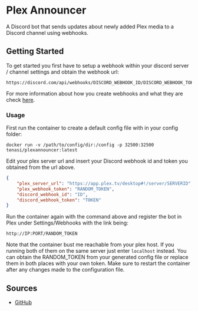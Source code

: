 # Plex Announcer

A Discord bot that sends updates about newly added Plex media to a Discord channel using webhooks.

## Getting Started

To get started you first have to setup a webhook within your discord server / channel settings and obtain the webhook url:
```
https://discord.com/api/webhooks/DISCORD_WEBHOOK_ID/DISCORD_WEBHOOK_TOKEN
```
For more information about how you create webhooks and what they are check [here](https://support.discord.com/hc/en-us/articles/228383668-Intro-to-Webhooks).

### Usage

First run the container to create a default config file with in your config folder:
```
docker run -v /path/to/config/dir:/config -p 32500:32500 tenasi/plexannouncer:latest
```

Edit your plex server url and insert your Discord webhook id and token you obtained from the url above.
```json
{
    "plex_server_url": "https://app.plex.tv/desktop#!/server/SERVERID",
    "plex_webhook_token": "RANDOM_TOKEN",
    "discord_webhook_id": "ID",
    "discord_webhook_token": "TOKEN"
}
```

Run the container again with the command above and register the bot in Plex under Settings/Webhooks with the link being:

```
http://IP:PORT/RANDOM_TOKEN
```

Note that the container bust me reachable from your plex host. If you running both of them on the same server just enter `localhost` instead. You can obtain the RANDOM_TOKEN from your generated config file or replace them in both places with your own token. Make sure to restart the container after any changes made to the configuration file.

## Sources

* [GitHub](https://github.com/tenasi/plexannouncer)
